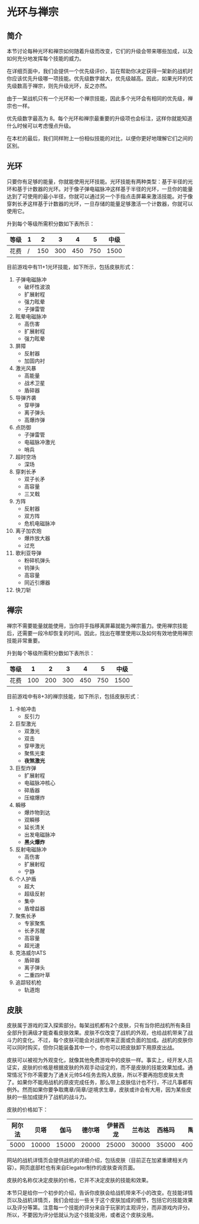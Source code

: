 # 光环与禅宗

## 简介

本节讨论每种光环和禅宗如何随着升级而改变，它们的升级会带来哪些加成，以及如何充分地发挥每个技能的威力。

在详细页面中，我们会提供一个优先级评价，旨在帮助你决定获得一架新的战机时你应该优先升级哪一项技能。优先级数字越大，优先级越高。因此，如果光环的优先级数高于禅宗，则先升级光环，反之亦然。

由于一架战机只有一个光环和一个禅宗技能，因此多个光环会有相同的优先级，禅宗也一样。

优先级数字最高为 8。每个光环和禅宗最重要的升级项也会标注，这样你就能知道什么时候可以考虑慢点升级。

在本栏的最后，我们同样附上一份相似技能的对比，以便你更好地理解它们之间的区别。

## 光环

只要你有足够的能量，你就能使用光环技能。光环技能有两种类型：基于半径的光环和基于计数器的光环。对于像子弹电磁脉冲这样基于半径的光环，一旦你的能量达到了可使用的最小半径，你就可以通过另一个手指点击屏幕来激活技能。对于像穿刺长矛这样基于计数器的光环，一旦存储的能量足够激活一个计数器，你就可以使用它。

升到每个等级所需积分数如下表所示：

| 等级 | 1    | 2    | 3    | 4    | 5    | 中级 |
| ---- | ---- | ---- | ---- | ---- | ---- | ---- |
| 花费 | /    | 150  | 300  | 450  | 750  | 1500 |

目前游戏中有11+1光环技能，如下所示，包括皮肤形式：

1. 子弹电磁脉冲
    - 破坏性波浪
    - 扩展射程
    - 强力眩晕
    - 子弹雷管
2. 眩晕电磁脉冲
    - 高伤害
    - 扩展射程
    - 强力眩晕
3. 屏障
    - 反射器
    - 加固内衬
4. 激光风暴
    - 高能量
    - 战术卫星
    - 盾碎器
5. 导弹齐袭
    - 穿甲弹
    - 离子弹头
    - 高爆炸弹
6. 点防御
    - 子弹雷管
    - 电磁脉冲激光
    - 哨兵
7. 超时空场
    - 深场
8. 穿刺长矛
    - 双子长矛
    - 高容量
    - 三叉戟
9. 方阵
    - 反射器
    - 双方阵
    - 危机电磁脉冲
10. 离子加农炮
    - 爆炸放大器
    - 过充
11. 歌利亚导弹
    - 粉碎机弹头
    - 钨弹头
    - 高容量
    - 同近引爆器
12. 快刀斩

## 禅宗

禅宗不需要能量就能使用，当你将手指移离屏幕就能为禅宗蓄力。使用禅宗技能后，还需要一段冷却恢复的时间。因此，找出在哪里使用以及如何有效地使用禅宗技能非常重要。

升到每个等级所需积分数如下表所示：

| 等级 | 1    | 2    | 3    | 4    | 5    | 中级 |
| ---- | ---- | ---- | ---- | ---- | ---- | ---- |
| 花费 | 100  | 200  | 300  | 450  | 750  | 1500 |

目前游戏中有8+3的禅宗技能，如下所示，包括皮肤形式：

1. 卡帕冲击
    - 反引力
2. 巨型激光
    - 双激光
    - 双击
    - 穿甲激光
    - 聚焦光束
    - **夜煞激光**
3. 巨型炸弹
    - 扩展射程
    - 电磁脉冲核心
    - 碎盾器
    - 压缩爆炸
4. 瞬移
    - 爆炸物到达
    - 双瞬移
    - 延长清关
    - 出发电磁脉冲
    - **黑火爆炸**
5. 反射电磁脉冲
    - 高伤害
    - 扩展射程
    - 宁静
6. 个人护盾
    - 超大
    - 超级反射
    - 集中
    - 盾增益器
7. 聚焦长矛
    - 专家聚焦
    - 长矛苏醒
    - 高容量
    - 超光速
8. 克洛威尔ATS
    - 盾碎器
    - 离子弹头
    - 二重四叶草
9. 追踪轻机枪
    - 轨道炮

## 皮肤

皮肤属于游戏的深入探索部分。每架战机都有2个皮肤，只有当你把战机所有条目全部升到满级才能查看皮肤效果。皮肤不仅改变了战机的外观，也给战机带来了战斗力的变化。不过，每个皮肤可能会对战机带来正面或负面的加成。战机的皮肤你可以同时购买，但你只能装备其中一个，你也可以把皮肤卸下用原皮出战。

皮肤可以被视为外观变化，就像其他免费游戏中的皮肤一样。事实上，经开发人员证实，皮肤的价格是根据皮肤的外观手动设定的，而不是皮肤的技能效果加成。通常情况下你不需要为了通关元帅S4任务去购入皮肤，所以不要再抱怨皮肤太贵了。如果你不能用战机的原皮完成任务，那么带上皮肤估计也不行，不过凡事都有例外。然而如果你要争取鹰章/简章/逆境求生章，皮肤或许会有大用，因为某些皮肤的一些加成提升了战机的战斗力。

皮肤的价格如下：

| 阿尔法 | 贝塔  | 伽马  | 德尔塔 | 伊普西龙 | 兰布达 | 西格玛 | 陶    | 菲亚  | 欧米伽 |
| ------ | ----- | ----- | ------ | -------- | ------ | ------ | ----- | ----- | ------ |
| 5000   | 10000 | 15000 | 20000  | 25000    | 30000  | 35000  | 40000 | 45000 | 50000  |

网站的战机详情页会提供战机的详细介绍，包括皮肤（目前正在加紧重建相关内容）。网页底部栏也有来自Elegator制作的皮肤查询页面。

皮肤的名称仅决定皮肤的价格，它并不决定皮肤的技能和效果。

本节只是给你一个初步的介绍，告诉你皮肤会给战机带来不小的改变。在技能详情页以及战机详情页，我们会给出一些关于这个皮肤加成的细节，包括它的技能效果以及评分等第。注意每一个技能的评分来自于玩家的主观评分，而非游戏内评分。所以，不要因为评分低就认为这个技能没用，或者这个皮肤没用。